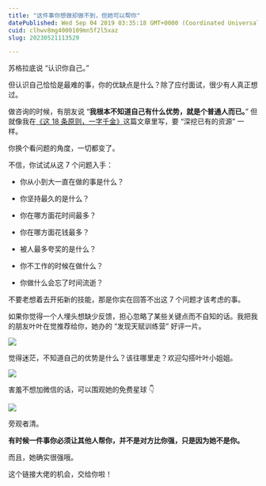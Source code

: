 ```yaml
---
title: "这件事你想做却做不到，但她可以帮你"
datePublished: Wed Sep 04 2019 03:35:18 GMT+0000 (Coordinated Universal Time)
cuid: clhwv8mg4000109mn5f2l5xaz
slug: 20230521113529

---
```


苏格拉底说 “认识你自己。”

但认识自己恰恰是最难的事，你的优缺点是什么？除了应付面试，很少有人真正想过。

做咨询的时候，有朋友说 “**我根本不知道自己有什么优势，就是个普通人而已。**” 但就像我在[《这 18 条原则，一字千金》](http://mp.weixin.qq.com/s?__biz=MzI3MzU5MDA1OQ==&mid=2247485814&idx=1&sn=6e13121db9ae8e2a7a48ffcb4057832c&chksm=eb21bb32dc56322462ba1e47a4dc5f558dad9b854597a554b0bda8c5bcf1b7b55b5dccc8cf36&scene=21#wechat_redirect)这篇文章里写，要 “深挖已有的资源” 一样。

你换个看问题的角度，一切都变了。

不信，你试试从这 7 个问题入手：

* 你从小到大一直在做的事是什么？
    
* 你坚持最久的是什么？
    
* 你在哪方面花时间最多？
    
* 你在哪方面花钱最多？
    
* 被人最多夸奖的是什么？
    
* 你不工作的时候在做什么？
    
* 你做什么会忘了时间流逝？
    

不要老想着去开拓新的技能，那是你实在回答不出这 7 个问题才该考虑的事。

如果你觉得一个人埋头想缺少反馈，担心忽略了某些关键点而不自知的话。我把我的朋友叶叶在觉推荐给你，她办的 “发现天赋训练营” 好评一片。

![](url)

觉得迷茫，不知道自己的优势是什么？该往哪里走？欢迎勾搭叶叶小姐姐。

![](url)

害羞不想加微信的话，可以围观她的免费星球 👇

![](url)

旁观者清。

**有时候一件事你必须让其他人帮你，并不是对方比你强，只是因为她不是你。**

而且，她确实很强哦。

这个链接大佬的机会，交给你啦！